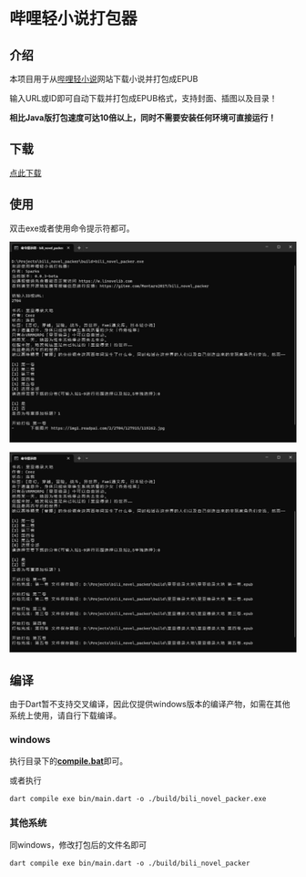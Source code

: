 # 哔哩轻小说打包器

## 介绍

本项目用于从[哔哩轻小说](https://w.linovelib.com)网站下载小说并打包成EPUB

输入URL或ID即可自动下载并打包成EPUB格式，支持封面、插图以及目录！

**相比Java版打包速度可达10倍以上，同时不需要安装任何环境可直接运行！** 

## 下载

[点此下载](https://gitee.com/Montaro2017/bili_novel_packer/releases)

## 使用
双击exe或者使用命令提示符都可。

![01](./images/img.png)

![02](./images/img_1.png)

## 编译

由于Dart暂不支持交叉编译，因此仅提供windows版本的编译产物，如需在其他系统上使用，请自行下载编译。

### windows
执行目录下的[**compile.bat**](./compile.bat)即可。

或者执行
```
dart compile exe bin/main.dart -o ./build/bili_novel_packer.exe
```

### 其他系统
同windows，修改打包后的文件名即可
```
dart compile exe bin/main.dart -o ./build/bili_novel_packer
```